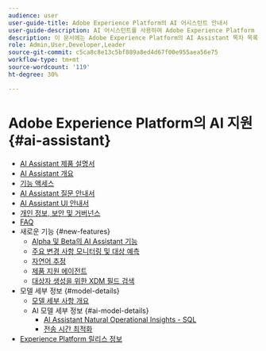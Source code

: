 ```yaml
---
audience: user
user-guide-title: Adobe Experience Platform의 AI 어시스턴트 안내서
user-guide-description: AI 어시스턴트를 사용하여 Adobe Experience Platform 및 Real-Time Customer Data Platform을 통해 워크플로를 가속화하는 방법을 알아봅니다.
description: 이 문서에는 Adobe Experience Platform의 AI Assistant 목차 목록이 있습니다.
role: Admin,User,Developer,Leader
source-git-commit: c5ca8c8e13c5bf889a8ed4d67f00e955aea56e75
workflow-type: tm+mt
source-wordcount: '119'
ht-degree: 30%

---
```



# Adobe Experience Platform의 AI 지원 {#ai-assistant}

* [AI Assistant 제품 설명서](landing.md)
* [AI Assistant 개요](home.md)
* [기능 액세스](access.md)
* [AI Assistant 질문 안내서](questions.md)
* [AI Assistant UI 안내서](ui-guide.md)
* [개인 정보, 보안 및 거버넌스](privacy.md)
* [FAQ](faq.md)
* 새로운 기능 {#new-features}
   * [Alpha 및 Beta의 AI Assistant 기능](./new-features/alpha-beta.md)
   * [주요 변경 사항 모니터링 및 대상 예측](./new-features/audience-forecasting.md)
   * [자연어 추정](./new-features/natural-language.md)
   * [제품 지원 에이전트](./new-features/customer-support.md)
   * [대상자 생성을 위한 XDM 필드 검색](./new-features/xdm-field-discovery.md)
* 모델 세부 정보 {#model-details}
   * [모델 세부 사항 개요](./model-details/overview.md)
   * AI 모델 세부 정보 {#ai-model-details}
      * [AI Assistant Natural Operational Insights - SQL](./model-details/ai-model-details/natural-language-to-sql.md)
      * [전송 시간 최적화](./model-details/ai-model-details/send-time-optimization.md)
* [Experience Platform 릴리스 정보](https://experienceleague.adobe.com/ko/docs/experience-platform/release-notes/latest)

